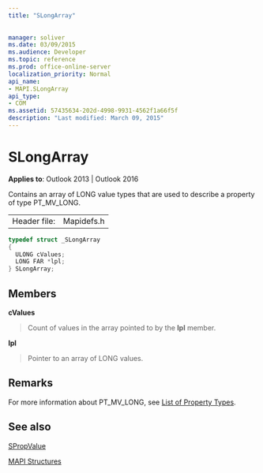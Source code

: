 ```yaml
---
title: "SLongArray"
 
 
manager: soliver
ms.date: 03/09/2015
ms.audience: Developer
ms.topic: reference
ms.prod: office-online-server
localization_priority: Normal
api_name:
- MAPI.SLongArray
api_type:
- COM
ms.assetid: 57435634-202d-4998-9931-4562f1a66f5f
description: "Last modified: March 09, 2015"
---
```


# SLongArray

  
  
**Applies to**: Outlook 2013 | Outlook 2016 
  
Contains an array of LONG value types that are used to describe a property of type PT_MV_LONG. 
  
|||
|:-----|:-----|
|Header file:  <br/> |Mapidefs.h  <br/> |
   
```cpp
typedef struct _SLongArray
{
  ULONG cValues;
  LONG FAR *lpl;
} SLongArray;

```

## Members

 **cValues**
  
> Count of values in the array pointed to by the **lpl** member. 
    
 **lpl**
  
> Pointer to an array of LONG values.
    
## Remarks

For more information about PT_MV_LONG, see [List of Property Types](property-types.md).
  
## See also



[SPropValue](spropvalue.md)


[MAPI Structures](mapi-structures.md)

